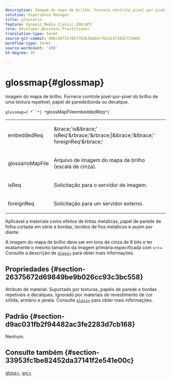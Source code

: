 ```yaml
---
description: Imagem do mapa de brilho. Fornece controle pixel-por-pixel do brilho de uma textura repetível, papel de parede/borda ou decalque.
solution: Experience Manager
title: glossário
feature: Dynamic Media Classic,SDK/API
role: Developer,Business Practitioner
translation-type: tm+mt
source-git-commit: d0bc88f55f857762b3bab4c76d1e3f3dd2733d60
workflow-type: tm+mt
source-wordcount: '159'
ht-degree: 0%

---
```



# glossmap{#glossmap}

Imagem do mapa de brilho. Fornece controle pixel-por-pixel do brilho de uma textura repetível, papel de parede/borda ou decalque.

`glossmap={ *``*| *`glossMapFileembeddedReq`*}`

<table id="simpletable_6AFC3DEB61D647339525C7CFFA052608"> 
 <tr class="strow"> 
  <td class="stentry"> <p><span class="codeph"> <span class="varname"> embeddedReq</span> </span> </p></td> 
  <td class="stentry"> <p><span class="codeph">&amp;trace;'is&amp;lbrace;'<span class="varname"> isReq</span>'&amp;rbrace;'&amp;rbrace;|&amp;lbrace;'&amp;lbrace;'<span class="varname"> foreignReq</span>'&amp;rbrace;'  </span> </p></td> 
 </tr> 
 <tr class="strow"> 
  <td class="stentry"> <p><span class="codeph"> <span class="varname"> glossárioMapFile</span> </span> </p></td> 
  <td class="stentry"> <p>Arquivo de imagem do mapa de brilho (escala de cinza). </p></td> 
 </tr> 
 <tr class="strow"> 
  <td class="stentry"> <p><span class="codeph"> <span class="varname"> isReq</span> </span> </p></td> 
  <td class="stentry"> <p>Solicitação para o servidor de imagem. </p></td> 
 </tr> 
 <tr class="strow"> 
  <td class="stentry"> <p><span class="codeph"> <span class="varname"> foreignReq  </span> </span> </p></td> 
  <td class="stentry"> <p>Solicitação para um servidor externo. </p></td> 
 </tr> 
</table>

Aplicável a materiais como efeitos de tintas metálicas, papel de parede de folha cortada em série e bordas, tecidos de fios metálicos e assim por diante.

A imagem do mapa de brilho deve ser em tons de cinza de 8 bits e ter exatamente o mesmo tamanho da imagem primária especificada com `src=`. Consulte a descrição de [ `gloss=`](../../../../../ir-api/http-protocol/image-rendering-api-ref/c-ir-http-protocol-ref/c-ir-http-protocol-command-reference/r-ir-http-gloss.md#reference-325aef2ee51e4e1584a06047427340ca) para obter mais informações.

## Propriedades {#section-26375672d69849be9b026cc93c3bc558}

Atributo de material. Suportado por texturas, papéis de parede e bordas repetíveis e decalques. Ignorado por materiais de revestimento de cor sólida, armário e janela. Consulte [ `gloss=`](../../../../../ir-api/http-protocol/image-rendering-api-ref/c-ir-http-protocol-ref/c-ir-http-protocol-command-reference/r-ir-http-gloss.md#reference-325aef2ee51e4e1584a06047427340ca) para obter mais informações.

## Padrão {#section-d9ac031fb2f94482ac3fe2283d7cb168}

Nenhum.

## Consulte também {#section-33953fc1be82452da37141f2e541e00c}

[gloss=](../../../../../ir-api/http-protocol/image-rendering-api-ref/c-ir-http-protocol-ref/c-ir-http-protocol-command-reference/r-ir-http-gloss.md#reference-325aef2ee51e4e1584a06047427340ca),  [src=](../../../../../ir-api/http-protocol/image-rendering-api-ref/c-ir-http-protocol-ref/c-ir-http-protocol-command-reference/r-ir-src.md#reference-62c98abad22149d68d405ed6aaff8272)
